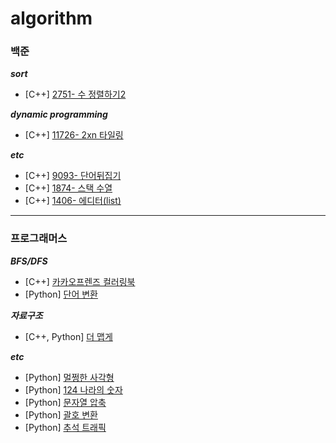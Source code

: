 # algorithm

### 백준

**_sort_**

- [C++] [2751- 수 정렬하기2](https://github.com/hyeriful/algorithm/tree/master/BAEKJOON/2751_%EC%88%98%EC%A0%95%EB%A0%AC%ED%95%98%EA%B8%B02)

**_dynamic programming_**

- [C++] [11726- 2xn 타일링](https://github.com/hyeriful/algorithm/tree/master/BAEKJOON/11726_2xn%20tiling)

**_etc_**

- [C++] [9093- 단어뒤집기](https://github.com/hyeerii/algorithm/tree/master/BAEKJOON/9093_%EB%8B%A8%EC%96%B4%EB%92%A4%EC%A7%91%EA%B8%B0)
- [C++] [1874- 스택 수열](https://github.com/hyeerii/algorithm/tree/master/BAEKJOON/1874_StackSequence)
- [C++] [1406- 에디터(list)](https://github.com/hyeerii/algorithm/tree/master/BAEKJOON/1406_Aditor)

---

### 프로그래머스

**_BFS/DFS_**

- [C++] [카카오프렌즈 컬러링북](https://github.com/hyeriful/algorithm/tree/master/PROGRAMMERS/%EC%B9%B4%EC%B9%B4%EC%98%A4%ED%94%84%EB%A0%8C%EC%A6%88%20%EC%BB%AC%EB%9F%AC%EB%A7%81%EB%B6%81)
- [Python] [단어 변환](https://github.com/hyeriful/algorithm/tree/master/PROGRAMMERS/%EB%8B%A8%EC%96%B4%20%EB%B3%80%ED%99%98)

**_자료구조_**

- [C++, Python] [더 맵게](https://github.com/hyeriful/algorithm/tree/master/PROGRAMMERS/%EB%8D%94%20%EB%A7%B5%EA%B2%8C)

**_etc_**

- [Python] [멀쩡한 사각형](https://github.com/hyeriful/algorithm/tree/master/PROGRAMMERS/%EB%A9%80%EC%A9%A1%ED%95%9C%20%EC%82%AC%EA%B0%81%ED%98%95)
- [Python] [124 나라의 숫자](https://github.com/hyeriful/algorithm/tree/master/PROGRAMMERS/124%20%EB%82%98%EB%9D%BC%EC%9D%98%20%EC%88%AB%EC%9E%90)
- [Python] [문자열 압축](https://github.com/hyeriful/algorithm/tree/master/PROGRAMMERS/%EB%AC%B8%EC%9E%90%EC%97%B4%20%EC%95%95%EC%B6%95)
- [Python] [괄호 변환](https://github.com/hyeriful/algorithm/tree/master/PROGRAMMERS/%EA%B4%84%ED%98%B8%20%EB%B3%80%ED%99%98)
- [Python] [추석 트래픽](https://github.com/hyeriful/algorithm/tree/master/PROGRAMMERS/%EC%B6%94%EC%84%9D%20%ED%8A%B8%EB%9E%98%ED%94%BD)
